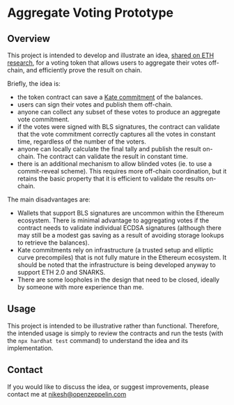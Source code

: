 # Aggregate Voting Prototype

## Overview

This project is intended to develop and illustrate an idea, [shared on ETH research](https://ethresear.ch/t/kate-commitments-for-aggregated-off-chain-voting/9682), for a voting token that allows users to aggregate their votes off-chain, and efficiently prove the result on chain.

Briefly, the idea is:

- the token contract can save a [Kate commitment](https://www.iacr.org/archive/asiacrypt2010/6477178/6477178.pdf) of the balances.
- users can sign their votes and publish them off-chain.
- anyone can collect any subset of these votes to produce an aggregate vote commitment.
- if the votes were signed with BLS signatures, the contract can validate that the vote commitment correctly captures all the votes in constant time, regardless of the number of the voters.
- anyone can locally calculate the final tally and publish the result on-chain. The contract can validate the result in constant time.
- there is an additional mechanism to allow blinded votes (ie. to use a commit-reveal scheme). This requires more off-chain coordination, but it retains the basic property that it is efficient to validate the results on-chain.

The main disadvantages are:

- Wallets that support BLS signatures are uncommon within the Ethereum ecosystem. There is minimal advantage to aggregating votes if the contract needs to validate individual ECDSA signatures (although there may still be a modest gas saving as a result of avoiding storage lookups to retrieve the balances).
- Kate commitments rely on infrastructure (a trusted setup and elliptic curve precompiles) that is not fully mature in the Ethereum ecosystem. It should be noted that the infrastructure is being developed anyway to support ETH 2.0 and SNARKS.
- There are some loopholes in the design that need to be closed, ideally by someone with more experience than me.

## Usage

This project is intended to be illustrative rather than functional. Therefore, the intended usage is simply to review the contracts and run the tests (with the `npx hardhat test` command) to understand the idea and its implementation.

## Contact

If you would like to discuss the idea, or suggest improvements, please contact me at nikesh@openzeppelin.com